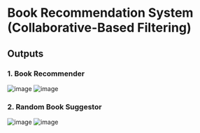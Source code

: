 # Book Recommendation System (Collaborative-Based Filtering)

## Outputs
### 1. Book Recommender
![image](https://github.com/user-attachments/assets/0abb214f-44a2-4850-99f5-c00254890f46)
![image](https://github.com/user-attachments/assets/8bc8ac2c-0c3b-457b-ab92-078de2e89f18)

### 2. Random Book Suggestor
![image](https://github.com/user-attachments/assets/9e5cffa8-5bb7-42b4-b0ae-4cf2b6c85ff9)
![image](https://github.com/user-attachments/assets/3c902249-11c3-4403-b4a6-85fa8202a0fa)




  

